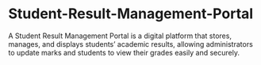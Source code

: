 # Student-Result-Management-Portal
A Student Result Management Portal is a digital platform that stores, manages, and displays students’ academic results, allowing administrators to update marks and students to view their grades easily and securely. 
